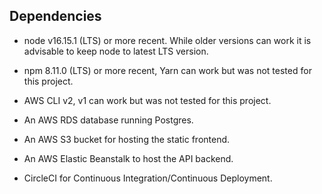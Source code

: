 ## Dependencies

- node v16.15.1 (LTS) or more recent. While older versions can work it is advisable to keep node to latest LTS version.

- npm 8.11.0 (LTS) or more recent, Yarn can work but was not tested for this project.

- AWS CLI v2, v1 can work but was not tested for this project.

- An AWS RDS database running Postgres.

- An AWS S3 bucket for hosting the static frontend.

- An AWS Elastic Beanstalk to host the API backend.

- CircleCI for Continuous Integration/Continuous Deployment.
